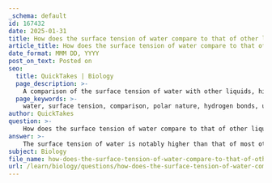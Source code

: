 ```yaml
---
_schema: default
id: 167432
date: 2025-01-31
title: How does the surface tension of water compare to that of other liquids?
article_title: How does the surface tension of water compare to that of other liquids?
date_format: MMM DD, YYYY
post_on_text: Posted on
seo:
  title: QuickTakes | Biology
  page_description: >-
    A comparison of the surface tension of water with other liquids, highlighting its high value due to polar nature and hydrogen bonding, and discussing its implications in various phenomena.
  page_keywords: >-
    water, surface tension, comparison, polar nature, hydrogen bonds, unique behaviors, organic liquids, mercury, cohesive forces, kinetic energy, biological processes, physical processes
author: QuickTakes
question: >-
    How does the surface tension of water compare to that of other liquids?
answer: >-
    The surface tension of water is notably higher than that of most other liquids, primarily due to its polar nature and the hydrogen bonds formed between water molecules. At 20 °C (68 °F), water has a surface tension of approximately 72.8 mN/m (or 0.07275 joule per square meter). This high surface tension allows water to exhibit unique behaviors, such as enabling small objects, like a paper clip, to float on its surface despite being denser than water.\n\nIn comparison to other liquids, water's surface tension is relatively high. For instance, organic liquids such as benzene and various alcohols have lower surface tensions, typically ranging from about 20 to 30 mN/m. On the other hand, mercury, a liquid metal, has an exceptionally high surface tension of nearly 500 mN/m, making it the liquid with the highest known surface tension.\n\nThe phenomenon of surface tension arises from the cohesive forces between liquid molecules at the surface, which are more strongly attracted to each other than to the air above. This results in the surface behaving like a stretched elastic sheet, minimizing the surface area. As temperature increases, the surface tension of liquids generally decreases due to the increased kinetic energy of the molecules, which disrupts the intermolecular forces.\n\nIn summary, water's surface tension is among the highest for common liquids, surpassed only by mercury, and is significantly greater than that of many organic solvents. This property plays a crucial role in various biological and physical processes, including the ability of certain insects to walk on water and the behavior of water droplets.
subject: Biology
file_name: how-does-the-surface-tension-of-water-compare-to-that-of-other-liquids.md
url: /learn/biology/questions/how-does-the-surface-tension-of-water-compare-to-that-of-other-liquids
---
```


&nbsp;